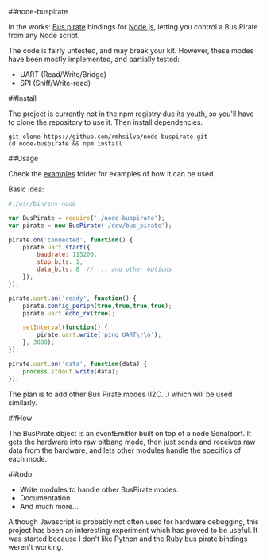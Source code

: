 ##node-buspirate

In the works: [Bus pirate](http://dangerousprototypes.com/docs/Bus_Pirate) bindings for [Node.js](http://nodejs.org), letting you control a Bus Pirate from any Node script.

The code is fairly untested, and may break your kit.  However, these modes have been mostly implemented, and partially tested:

* UART (Read/Write/Bridge)
* SPI (Sniff/Write-read)


##Install

The project is currently not in the npm registry due its youth, so you'll have to clone the repository to use it.  Then install dependencies.

	git clone https://github.com/rmhsilva/node-buspirate.git
	cd node-buspirate && npm install


##Usage

Check the [examples](https://github.com/rmhsilva/node-buspirate/tree/master/examples) folder for examples of how it can be used.

Basic idea:
```javascript
#!/usr/bin/env node

var BusPirate = require('./node-buspirate');
var pirate = new BusPirate('/dev/bus_pirate');

pirate.on('connected', function() {
	pirate.uart.start({
		baudrate: 115200,
		stop_bits: 1,
		data_bits: 8  // ... and other options
	});
});

pirate.uart.on('ready', function() {
	pirate.config_periph(true,true,true,true);
	pirate.uart.echo_rx(true);

	setInterval(function() {
		pirate.uart.write('ping UART\r\n');
	}, 3000);
});

pirate.uart.on('data', function(data) {
	process.stdout.write(data);
});	
```

The plan is to add other Bus Pirate modes (I2C...) which will be used similarly.


##How

The BusPirate object is an eventEmitter built on top of a node Serialport.  It gets the hardware into raw bitbang mode, then just sends and receives raw data from the hardware, and lets other modules handle the specifics of each mode.


##todo

* Write modules to handle other BusPirate modes.
* Documentation
* And much more...


Although Javascript is probably not often used for hardware debugging, this project has been an interesting experiment which has proved to be useful.  It was started because I don't like Python and the Ruby bus pirate bindings weren't working.